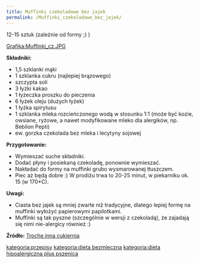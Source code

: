 ```yaml
---
title: Muffinki czekoladowe bez jajek
permalink: /Muffinki_czekoladowe_bez_jajek/
---
```


12-15 sztuk (zależnie od formy ;) )

[Grafika:Muffinki_cz.JPG](/Grafika:Muffinki_cz.JPG "wikilink")

**Składniki:**

-   1,5 szklanki mąki
-   1 szklanka cukru (najlepiej brązowego)
-   szczypta soli
-   3 łyżki kakao
-   1 łyżeczka proszku do pieczenia
-   6 łyżek oleju (dużych łyżek)
-   1 łyżka spirytusu
-   1 szklanka mleka rozcieńczonego wodą w stosunku 1:1 (może być kozie, owsiane, ryżowe, a nawet modyfikowane mleko dla alergików, np. Bebilon Pepti)
-   ew. gorzka czekolada bez mleka i lecytyny sojowej

**Przygotowanie:**

-   Wymieszać suche składniki.
-   Dodać płyny i posiekaną czekoladę, ponownie wymieszać.
-   Nakładać do formy na muffinki grubo wysmarowanej tłuszczem.
-   Piec aż będą dobre :) W prodiżu trwa to 20-25 minut, w piekarniku ok. 15 (w 170\*C).

**Uwagi:**

-   Ciasta bez jajek są mniej zwarte niż tradycyjne, dlatego lepiej formę na muffinki wyłożyć papierowymi papilotkami.
-   Muffinki są tak pyszne (szczególnie w wersji z czekoladą), że zajadają się nimi nie-alergicy również :)

**Źródło:** [Trochę inna cukiernia](http://pinkcake.blox.pl/2009/03/Muffinki-czekoladowe-DOSKONALE.html)

[kategoria:przepisy](/kategoria:przepisy "wikilink") [kategoria:dieta bezmleczna](/kategoria:dieta_bezmleczna "wikilink") [kategoria:dieta hipoalergiczna plus pszenica](/kategoria:dieta_hipoalergiczna_plus_pszenica "wikilink")
